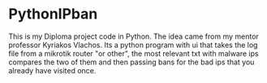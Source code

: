 # PythonIPban
This is my Diploma project code in Python. The idea came from my mentor professor Kyriakos Vlachos. Its a python program with ui that takes the log file from a mikrotik router "or other", the most relevant txt with malware ips compares the two of them and then passing bans for the bad ips that you already have visited once.    
